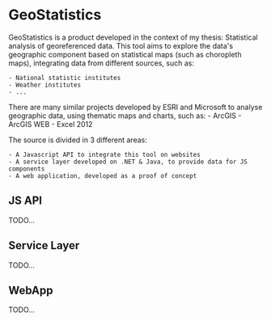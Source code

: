 # GeoStatistics

GeoStatistics is a product developed in the context of my thesis: Statistical analysis of georeferenced data.
This tool aims to explore the data's geographic component based on statistical maps (such as choropleth maps), integrating data from different sources, such as:
    
    - National statistic institutes
    - Weather institutes
    - ...

There are many similar projects developed by ESRI and Microsoft to analyse geographic data, using thematic maps and charts, such as:
    - ArcGIS
    - ArcGIS WEB
    - Excel 2012

The source is divided in 3 different areas:
    
    - A Javascript API to integrate this tool on websites
    - A service layer developed on .NET & Java, to provide data for JS components
    - A web application, developed as a proof of concept


## JS API
TODO...

## Service Layer
TODO...

## WebApp
TODO...

